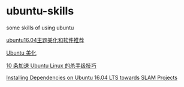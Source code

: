 # ubuntu-skills
some skills of using ubuntu

[ubuntu16.04主题美化和软件推荐](https://blog.csdn.net/xw12138/article/details/78005554?locationNum=2&fps=1)

[Ubuntu 美化](https://www.jianshu.com/p/4bd2d9b1af41)

[10 条加速 Ubuntu Linux 的杀手级技巧](https://zhuanlan.zhihu.com/p/38632813)

[Installing Dependencies on Ubuntu 16.04 LTS towards SLAM Projects](https://youjiexia.github.io/2018/03/10/Installing-Dependencies-on-Ubuntu-towards-SLAM-Projects/)